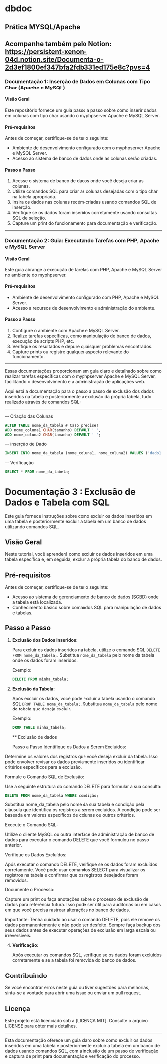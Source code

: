 # dbdoc

## Prática MYSQL/Apache

## Acompanhe também pelo Notion: https://persistent-xenon-04d.notion.site/Documenta-o-2d3ef1800ef347bfa2fdb331ed175e8c?pvs=4

### Documentação 1: Inserção de Dados em Colunas com Tipo Char (Apache e MySQL)

#### Visão Geral

Este repositório fornece um guia passo a passo sobre como inserir dados em colunas com tipo char usando o myphpserver Apache e MySQL Server.

#### Pré-requisitos

Antes de começar, certifique-se de ter o seguinte:

- Ambiente de desenvolvimento configurado com o myphpserver Apache e MySQL Server.
- Acesso ao sistema de banco de dados onde as colunas serão criadas.

#### Passo a Passo

1. Acesse o sistema de banco de dados onde você deseja criar as colunas.
2. Utilize comandos SQL para criar as colunas desejadas com o tipo char na tabela apropriada.
3. Insira os dados nas colunas recém-criadas usando comandos SQL de inserção.
4. Verifique se os dados foram inseridos corretamente usando consultas SQL de seleção.
5. Capture um print do funcionamento para documentação e verificação.


---

### Documentação 2: Guia: Executando Tarefas com PHP, Apache e MySQL Server

#### Visão Geral

Este guia abrange a execução de tarefas com PHP, Apache e MySQL Server no ambiente do myphpserver.

#### Pré-requisitos

- Ambiente de desenvolvimento configurado com PHP, Apache e MySQL Server.
- Acesso a recursos de desenvolvimento e administração do ambiente.

#### Passo a Passo

1. Configure o ambiente com Apache e MySQL Server.
2. Realize tarefas específicas, como manipulação de banco de dados, execução de scripts PHP, etc.
3. Verifique os resultados e depure quaisquer problemas encontrados.
4. Capture prints ou registre qualquer aspecto relevante do funcionamento.

---

Essas documentações proporcionam um guia claro e detalhado sobre como realizar tarefas específicas com o myphpserver Apache e MySQL Server, facilitando o desenvolvimento e a administração de aplicações web.


Aqui está a documentação para o passo a passo de exclusão dos dados inseridos na tabela e posteriormente a exclusão da própria tabela, tudo realizado através de comandos SQL:

---

-- Criação das Colunas
```sql
ALTER TABLE nome_da_tabela # Caso precise!
ADD nome_coluna1 CHAR(tamanho) DEFAULT ' ',
ADD nome_coluna2 CHAR(tamanho) DEFAULT ' ';
```
-- Inserção de Dado

```sql
INSERT INTO nome_da_tabela (nome_coluna1, nome_coluna2) VALUES ('dado1', 'dado2');
```

-- Verificação

```sql
SELECT * FROM nome_da_tabela;
```

# Documentação 3 : Exclusão de Dados e Tabela com SQL

Este guia fornece instruções sobre como excluir os dados inseridos em uma tabela e posteriormente excluir a tabela em um banco de dados utilizando comandos SQL.

## Visão Geral

Neste tutorial, você aprenderá como excluir os dados inseridos em uma tabela específica e, em seguida, excluir a própria tabela do banco de dados.

## Pré-requisitos

Antes de começar, certifique-se de ter o seguinte:

- Acesso ao sistema de gerenciamento de banco de dados (SGBD) onde a tabela está localizada.
- Conhecimento básico sobre comandos SQL para manipulação de dados e tabelas.

## Passo a Passo

1. **Exclusão dos Dados Inseridos:**

   Para excluir os dados inseridos na tabela, utilize o comando SQL `DELETE FROM nome_da_tabela;`. Substitua `nome_da_tabela` pelo nome da tabela onde os dados foram inseridos.

   Exemplo:
   
   ```sql
   DELETE FROM minha_tabela;
   ```

3. **Exclusão da Tabela:**

   Após excluir os dados, você pode excluir a tabela usando o comando SQL `DROP TABLE nome_da_tabela;`. Substitua `nome_da_tabela` pelo nome da tabela que deseja excluir.

   Exemplo:
   ```sql
   DROP TABLE minha_tabela;
   ```

   ** Exclusão de dados

   Passo a Passo
Identifique os Dados a Serem Excluídos:

Determine os valores dos registros que você deseja excluir da tabela. Isso pode envolver revisar os dados previamente inseridos ou identificar critérios específicos para a exclusão.

Formule o Comando SQL de Exclusão:

Use a seguinte estrutura do comando DELETE para formular a sua consulta:

```sql
DELETE FROM nome_da_tabela WHERE condição;
```

Substitua nome_da_tabela pelo nome da sua tabela e condição pela cláusula que identifica os registros a serem excluídos. A condição pode ser baseada em valores específicos de colunas ou outros critérios.

Execute o Comando SQL:

Utilize o cliente MySQL ou outra interface de administração de banco de dados para executar o comando DELETE que você formulou no passo anterior.

Verifique os Dados Excluídos:

Após executar o comando DELETE, verifique se os dados foram excluídos corretamente. Você pode usar comandos SELECT para visualizar os registros na tabela e confirmar que os registros desejados foram removidos.

Documente o Processo:

Capture um print ou faça anotações sobre o processo de exclusão de dados para referência futura. Isso pode ser útil para auditorias ou em casos em que você precisa rastrear alterações no banco de dados.

Importante:
Tenha cuidado ao usar o comando DELETE, pois ele remove os dados permanentemente e não pode ser desfeito.
Sempre faça backup dos seus dados antes de executar operações de exclusão em larga escala ou irreversíveis.

4. **Verificação:**

   Após executar os comandos SQL, verifique se os dados foram excluídos corretamente e se a tabela foi removida do banco de dados.



## Contribuindo

Se você encontrar erros neste guia ou tiver sugestões para melhorias, sinta-se à vontade para abrir uma issue ou enviar um pull request.

## Licença

Este projeto está licenciado sob a [LICENÇA MIT]. Consulte o arquivo LICENSE para obter mais detalhes.

---

Esta documentação oferece um guia claro sobre como excluir os dados inseridos em uma tabela e posteriormente excluir a tabela em um banco de dados usando comandos SQL, com a inclusão de um passo de verificação e captura de print para documentação e verificação do processo.
